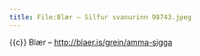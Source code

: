 ```yaml
---
title: File:Blær – Silfur svanurinn 98743.jpeg
---
```


{{c}} Blær – http://blaer.is/grein/amma-sigga